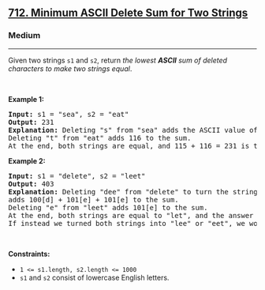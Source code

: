 <h2><a href="https://leetcode.com/problems/minimum-ascii-delete-sum-for-two-strings/">712. Minimum ASCII Delete Sum for Two Strings</a></h2><h3>Medium</h3><hr><div style="user-select: auto;"><p style="user-select: auto;">Given two strings <code style="user-select: auto;">s1</code> and&nbsp;<code style="user-select: auto;">s2</code>, return <em style="user-select: auto;">the lowest <strong style="user-select: auto;">ASCII</strong> sum of deleted characters to make two strings equal</em>.</p>

<p style="user-select: auto;">&nbsp;</p>
<p style="user-select: auto;"><strong style="user-select: auto;">Example 1:</strong></p>

<pre style="user-select: auto;"><strong style="user-select: auto;">Input:</strong> s1 = "sea", s2 = "eat"
<strong style="user-select: auto;">Output:</strong> 231
<strong style="user-select: auto;">Explanation:</strong> Deleting "s" from "sea" adds the ASCII value of "s" (115) to the sum.
Deleting "t" from "eat" adds 116 to the sum.
At the end, both strings are equal, and 115 + 116 = 231 is the minimum sum possible to achieve this.
</pre>

<p style="user-select: auto;"><strong style="user-select: auto;">Example 2:</strong></p>

<pre style="user-select: auto;"><strong style="user-select: auto;">Input:</strong> s1 = "delete", s2 = "leet"
<strong style="user-select: auto;">Output:</strong> 403
<strong style="user-select: auto;">Explanation:</strong> Deleting "dee" from "delete" to turn the string into "let",
adds 100[d] + 101[e] + 101[e] to the sum.
Deleting "e" from "leet" adds 101[e] to the sum.
At the end, both strings are equal to "let", and the answer is 100+101+101+101 = 403.
If instead we turned both strings into "lee" or "eet", we would get answers of 433 or 417, which are higher.
</pre>

<p style="user-select: auto;">&nbsp;</p>
<p style="user-select: auto;"><strong style="user-select: auto;">Constraints:</strong></p>

<ul style="user-select: auto;">
	<li style="user-select: auto;"><code style="user-select: auto;">1 &lt;= s1.length, s2.length &lt;= 1000</code></li>
	<li style="user-select: auto;"><code style="user-select: auto;">s1</code> and <code style="user-select: auto;">s2</code> consist of lowercase English letters.</li>
</ul>
</div>